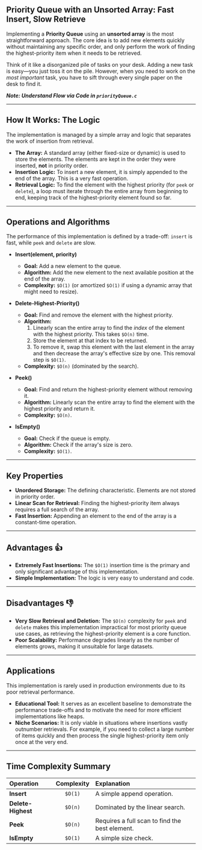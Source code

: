 ## Priority Queue with an Unsorted Array: Fast Insert, Slow Retrieve

Implementing a **Priority Queue** using an **unsorted array** is the most straightforward approach. The core idea is to add new elements quickly without maintaining any specific order, and only perform the work of finding the highest-priority item when it needs to be retrieved.

Think of it like a disorganized pile of tasks on your desk. Adding a new task is easy—you just toss it on the pile. However, when you need to work on the *most important* task, you have to sift through every single paper on the desk to find it.

***Note: Understand Flow via Code in `priorityQueue.c`***

---

## How It Works: The Logic

The implementation is managed by a simple array and logic that separates the work of insertion from retrieval.

* **The Array:** A standard array (either fixed-size or dynamic) is used to store the elements. The elements are kept in the order they were inserted, **not** in priority order.
* **Insertion Logic:** To insert a new element, it is simply appended to the end of the array. This is a very fast operation.
* **Retrieval Logic:** To find the element with the highest priority (for `peek` or `delete`), a loop must iterate through the entire array from beginning to end, keeping track of the highest-priority element found so far.

---

## Operations and Algorithms

The performance of this implementation is defined by a trade-off: `insert` is fast, while `peek` and `delete` are slow.

* **Insert(element, priority)**
    * **Goal:** Add a new element to the queue.
    * **Algorithm:** Add the new element to the next available position at the end of the array.
    * **Complexity:** `$O(1)` (or amortized `$O(1)` if using a dynamic array that might need to resize).

* **Delete-Highest-Priority()**
    * **Goal:** Find and remove the element with the highest priority.
    * **Algorithm:**
        1.  Linearly scan the entire array to find the *index* of the element with the highest priority. This takes `$O(n)` time.
        2.  Store the element at that index to be returned.
        3.  To remove it, swap this element with the last element in the array and then decrease the array's effective size by one. This removal step is `$O(1)`.
    * **Complexity:** `$O(n)` (dominated by the search).

* **Peek()**
    * **Goal:** Find and return the highest-priority element without removing it.
    * **Algorithm:** Linearly scan the entire array to find the element with the highest priority and return it.
    * **Complexity:** `$O(n)`.

* **IsEmpty()**
    * **Goal:** Check if the queue is empty.
    * **Algorithm:** Check if the array's size is zero.
    * **Complexity:** `$O(1)`.

---

## Key Properties

* **Unordered Storage:** The defining characteristic. Elements are not stored in priority order.
* **Linear Scan for Retrieval:** Finding the highest-priority item always requires a full search of the array.
* **Fast Insertion:** Appending an element to the end of the array is a constant-time operation.

---

## Advantages 👍

* **Extremely Fast Insertions:** The `$O(1)` insertion time is the primary and only significant advantage of this implementation.
* **Simple Implementation:** The logic is very easy to understand and code.

---

## Disadvantages 👎

* **Very Slow Retrieval and Deletion:** The `$O(n)` complexity for `peek` and `delete` makes this implementation impractical for most priority queue use cases, as retrieving the highest-priority element is a core function.
* **Poor Scalability:** Performance degrades linearly as the number of elements grows, making it unsuitable for large datasets.

---

## Applications

This implementation is rarely used in production environments due to its poor retrieval performance.

* **Educational Tool:** It serves as an excellent baseline to demonstrate the performance trade-offs and to motivate the need for more efficient implementations like heaps.
* **Niche Scenarios:** It is only viable in situations where insertions vastly outnumber retrievals. For example, if you need to collect a large number of items quickly and then process the single highest-priority item only once at the very end.

---

## Time Complexity Summary

| Operation          | Complexity | Explanation                                      |
| :----------------- | :--------: | :----------------------------------------------- |
| **Insert** |   `$O(1)`  | A simple append operation.                       |
| **Delete-Highest** |   `$O(n)`  | Dominated by the linear search.                  |
| **Peek** |   `$O(n)`  | Requires a full scan to find the best element.   |
| **IsEmpty** |   `$O(1)`  | A simple size check.                             |